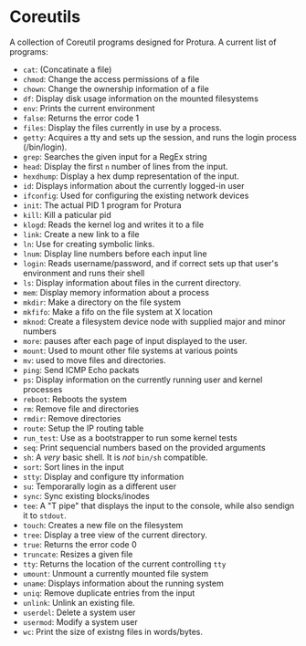 Coreutils
=========

A collection of Coreutil programs designed for Protura. A current list of programs:

- `cat`: (Concatinate a file)
- `chmod`: Change the access permissions of a file
- `chown`: Change the ownership information of a file
- `df`: Display disk usage information on the mounted filesystems
- `env`: Prints the current environment
- `false`: Returns the error code 1
- `files`: Display the files currently in use by a process.
- `getty`: Acquires a tty and sets up the session, and runs the login process (/bin/login).
- `grep`: Searches the given input for a RegEx string
- `head`: Display the first `n` number of lines from the input.
- `hexdhump`: Display a hex dump representation of the input.
- `id`: Displays information about the currently logged-in user
- `ifconfig`: Used for configuring the existing network devices
- `init`: The actual PID 1 program for Protura
- `kill`: Kill a paticular pid
- `klogd`: Reads the kernel log and writes it to a file
- `link`: Create a new link to a file
- `ln`: Use for creating symbolic links.
- `lnum`: Display line numbers before each input line
- `login`: Reads username/password, and if correct sets up that user's environment and runs their shell
- `ls`: Display information about files in the current directory.
- `mem`: Display memory information about a process
- `mkdir`: Make a directory on the file system
- `mkfifo`: Make a fifo on the file system at X location
- `mknod`: Create a filesystem device node with supplied major and minor numbers
- `more`: pauses after each page of input displayed to the user.
- `mount`: Used to mount other file systems at various points
- `mv`: used to move files and directories.
- `ping`: Send ICMP Echo packats
- `ps`: Display information on the currently running user and kernel processes
- `reboot`: Reboots the system
- `rm`: Remove file and directories
- `rmdir`: Remove directories
- `route`: Setup the IP routing table
- `run_test`: Use as a bootstrapper to run some kernel tests
- `seq`: Print sequencial numbers based on the provided arguments
- `sh`: A *very* basic shell. It is *not* `bin/sh` compatible.
- `sort`: Sort lines in the input
- `stty`: Display and configure tty information
- `su`: Temporarally login as a different user
- `sync`: Sync existing blocks/inodes
- `tee`: A "T pipe" that displays the input to the console, while also sendign it to `stdout`.
- `touch`: Creates a new file on the filesystem
- `tree`: Display a tree view of the current directory.
- `true`: Returns the error code 0
- `truncate`: Resizes a given file
- `tty`: Returns the location of the current controlling `tty`
- `umount`: Unmount a currently mounted file system
- `uname`: Displays information about the running system
- `uniq`: Remove duplicate entries from the input
- `unlink`: Unlink an existing file.
- `userdel`: Delete a system user
- `usermod`: Modify a system user
- `wc`: Print the size of existng files in words/bytes.

